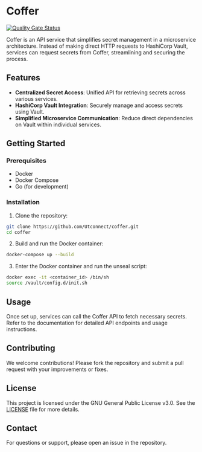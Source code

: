 # Coffer
[![Quality Gate Status](https://sonarcloud.io/api/project_badges/measure?project=Utconnect_coffer&metric=alert_status)](https://sonarcloud.io/summary/new_code?id=Utconnect_coffer)

Coffer is an API service that simplifies secret management in a microservice architecture. Instead of making direct HTTP requests to HashiCorp Vault, services can request secrets from Coffer, streamlining and securing the process.

## Features

- **Centralized Secret Access**: Unified API for retrieving secrets across various services.
- **HashiCorp Vault Integration**: Securely manage and access secrets using Vault.
- **Simplified Microservice Communication**: Reduce direct dependencies on Vault within individual services.

## Getting Started

### Prerequisites

- Docker
- Docker Compose
- Go (for development)

### Installation

1. Clone the repository:
  ```sh
  git clone https://github.com/Utconnect/coffer.git
  cd coffer
  ```

2. Build and run the Docker container:
  ```sh
  docker-compose up --build
  ```

3. Enter the Docker container and run the unseal script:
  ```sh
  docker exec -it <container_id> /bin/sh
  source /vault/config.d/init.sh
  ```

## Usage

Once set up, services can call the Coffer API to fetch necessary secrets. Refer to the documentation for detailed API endpoints and usage instructions.

## Contributing

We welcome contributions! Please fork the repository and submit a pull request with your improvements or fixes.

## License

This project is licensed under the GNU General Public License v3.0. See the [LICENSE](LICENSE) file for more details.

## Contact

For questions or support, please open an issue in the repository.
